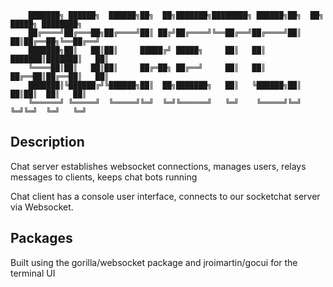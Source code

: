 

        ███████╗ ██████╗  ██████╗██╗  ██╗███████╗████████╗ ██████╗██╗  ██╗ █████╗ ████████╗
        ██╔════╝██╔═══██╗██╔════╝██║ ██╔╝██╔════╝╚══██╔══╝██╔════╝██║  ██║██╔══██╗╚══██╔══╝
        ███████╗██║   ██║██║     █████╔╝ █████╗     ██║   ██║     ███████║███████║   ██║   
        ╚════██║██║   ██║██║     ██╔═██╗ ██╔══╝     ██║   ██║     ██╔══██║██╔══██║   ██║   
        ███████║╚██████╔╝╚██████╗██║  ██╗███████╗   ██║   ╚██████╗██║  ██║██║  ██║   ██║   
        ╚══════╝ ╚═════╝  ╚═════╝╚═╝  ╚═╝╚══════╝   ╚═╝    ╚═════╝╚═╝  ╚═╝╚═╝  ╚═╝   ╚═╝   
                                                                                        
## Description

Chat server establishes websocket connections, manages users, relays messages to clients, keeps chat bots running

Chat client has a console user interface, connects to our socketchat server via Websocket.

## Packages

Built using the gorilla/websocket package and jroimartin/gocui for the terminal UI





